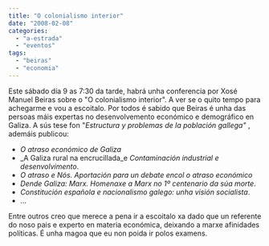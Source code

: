 ```yaml
---
title: "O colonialismo interior"
date: "2008-02-08"
categories: 
  - "a-estrada"
  - "eventos"
tags: 
  - "beiras"
  - "economia"
---
```


Este sábado día 9 as 7:30 da tarde, habrá unha conferencia por Xosé Manuel Beiras sobre o "O colonialismo interior". A ver se o quito tempo para achegarme e vou a escoitalo. Por todos é sabido que Beiras é unha das persoas máis expertas no desenvolvemento económico e demográfico en Galiza. A sús tese fon "_Estructura y problemas de la población gallega"_ , ademáis publicou:

- _O atraso económico de Galiza_
- _A Galiza rural na encrucillada_e _Contaminación industrial e desenvolvimento_.
- _O atraso e Nós. Aportación para un debate encol o atraso económico_
- _Dende Galiza: Marx. Homenaxe a Marx no 1º centenario da súa morte_.
- _Constitución española e nacionalismo galego: unha visión socialista_.
- ...

Entre outros creo que merece a pena ir a escoitalo xa dado que un referente do noso pais e experto en materia económica, deixando a marxe afinidades políticas. É unha magoa que eu non poida ir polos examens.
